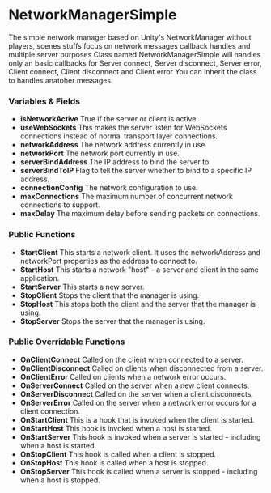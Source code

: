 # NetworkManagerSimple

The simple network manager based on Unity's NetworkManager without players, scenes stuffs focus on network messages callback handles and multiple server purposes
Class named NetworkManagerSimple will handles only an basic callbacks for Server connect, Server disconnect, Server error, Client connect, Client disconnect and Client error
You can inherit the class to handles anatoher messages

### Variables & Fields

- **isNetworkActive** True if the server or client is active.
- **useWebSockets** This makes the server listen for WebSockets connections instead of normal transport layer connections.
- **networkAddress**	The network address currently in use.
- **networkPort**	The network port currently in use.
- **serverBindAddress**	The IP address to bind the server to.
- **serverBindToIP**	Flag to tell the server whether to bind to a specific IP address.
- **connectionConfig**	The network configuration to use.
- **maxConnections**	The maximum number of concurrent network connections to support.
- **maxDelay**	The maximum delay before sending packets on connections.

### Public Functions

- **StartClient**	This starts a network client. It uses the networkAddress and networkPort properties as the address to connect to.
- **StartHost**	This starts a network "host" - a server and client in the same application.
- **StartServer**	This starts a new server.
- **StopClient**	Stops the client that the manager is using.
- **StopHost**	This stops both the client and the server that the manager is using.
- **StopServer**	Stops the server that the manager is using.

### Public Overridable Functions

- **OnClientConnect**	Called on the client when connected to a server.
- **OnClientDisconnect**	Called on clients when disconnected from a server.
- **OnClientError**	Called on clients when a network error occurs.
- **OnServerConnect**	Called on the server when a new client connects.
- **OnServerDisconnect**	Called on the server when a client disconnects.
- **OnServerError**	Called on the server when a network error occurs for a client connection.
- **OnStartClient**	This is a hook that is invoked when the client is started.
- **OnStartHost**	This hook is invoked when a host is started.
- **OnStartServer**	This hook is invoked when a server is started - including when a host is started.
- **OnStopClient**	This hook is called when a client is stopped.
- **OnStopHost**	This hook is called when a host is stopped.
- **OnStopServer**	This hook is called when a server is stopped - including when a host is stopped.
